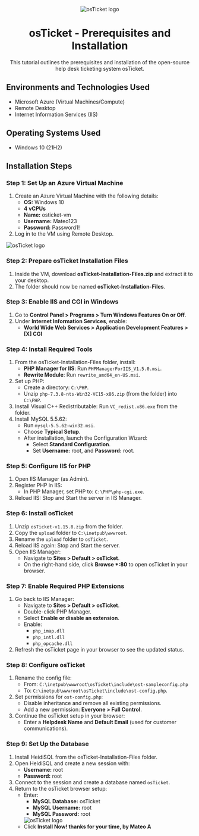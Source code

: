 
<p align="center">
  <img src="https://i.imgur.com/Clzj7Xs.png" alt="osTicket logo"/>
</p>

<h1 align="center">osTicket - Prerequisites and Installation</h1>
<p align="center">This tutorial outlines the prerequisites and installation of the open-source help desk ticketing system osTicket.</p>

<h2>Environments and Technologies Used</h2>
<ul>
  <li>Microsoft Azure (Virtual Machines/Compute)</li>
  <li>Remote Desktop</li>
  <li>Internet Information Services (IIS)</li>
</ul>

<h2>Operating Systems Used</h2>
<ul>
  <li>Windows 10 (21H2)</li>
</ul>

<h2>Installation Steps</h2>

<h3>Step 1: Set Up an Azure Virtual Machine</h3>
<ol>
  <li>Create an Azure Virtual Machine with the following details:
    <ul>
      <li><strong>OS:</strong> Windows 10</li>
      <li><strong>4 vCPUs</strong></li>
      <li><strong>Name:</strong> osticket-vm</li>
      <li><strong>Username:</strong> Mateo123</li>
      <li><strong>Password:</strong> Password1!</li>
    </ul>
  </li>
  <li>Log in to the VM using Remote Desktop.</li>
</ol>

  <img src="https://i.imgur.com/o8pfoGa.png" alt="osTicket logo"/>
<h3>Step 2: Prepare osTicket Installation Files</h3>
<ol>
  <li>Inside the VM, download <strong>osTicket-Installation-Files.zip</strong> and extract it to your desktop.</li>
  <li>The folder should now be named <strong>osTicket-Installation-Files</strong>.</li>
</ol>

<h3>Step 3: Enable IIS and CGI in Windows</h3>
<ol>
  <li>Go to <strong>Control Panel > Programs > Turn Windows Features On or Off</strong>.</li>
  <li>Under <strong>Internet Information Services</strong>, enable:
    <ul>
      <li><strong>World Wide Web Services > Application Development Features > [X] CGI</strong></li>
    </ul>
  </li>
</ol>

<h3>Step 4: Install Required Tools</h3>
<ol>
  <li>From the osTicket-Installation-Files folder, install:
    <ul>
      <li><strong>PHP Manager for IIS</strong>: Run <code>PHPManagerForIIS_V1.5.0.msi</code>.</li>
      <li><strong>Rewrite Module</strong>: Run <code>rewrite_amd64_en-US.msi</code>.</li>
    </ul>
  </li>
  <li>Set up PHP:
    <ul>
      <li>Create a directory: <code>C:\PHP</code>.</li>
      <li>Unzip <code>php-7.3.8-nts-Win32-VC15-x86.zip</code> (from the folder) into <code>C:\PHP</code>.</li>
    </ul>
  </li>
  <li>Install Visual C++ Redistributable: Run <code>VC_redist.x86.exe</code> from the folder.</li>
  <li>Install MySQL 5.5.62:
    <ul>
      <li>Run <code>mysql-5.5.62-win32.msi</code>.</li>
      <li>Choose <strong>Typical Setup</strong>.</li>
      <li>After installation, launch the Configuration Wizard:
        <ul>
          <li>Select <strong>Standard Configuration</strong>.</li>
          <li>Set <strong>Username:</strong> root, and <strong>Password:</strong> root.</li>
        </ul>
      </li>
    </ul>
  </li>
</ol>

<h3>Step 5: Configure IIS for PHP</h3>
<ol>
  <li>Open IIS Manager (as Admin).</li>
  <li>Register PHP in IIS:
    <ul>
      <li>In PHP Manager, set PHP to: <code>C:\PHP\php-cgi.exe</code>.</li>
    </ul>
  </li>
  <li>Reload IIS: Stop and Start the server in IIS Manager.</li>
</ol>

<h3>Step 6: Install osTicket</h3>
<ol>
  <li>Unzip <code>osTicket-v1.15.8.zip</code> from the folder.</li>
  <li>Copy the <code>upload</code> folder to <code>C:\inetpub\wwwroot</code>.</li>
  <li>Rename the <code>upload</code> folder to <code>osTicket</code>.</li>
  <li>Reload IIS again: Stop and Start the server.</li>
  <li>Open IIS Manager:
    <ul>
      <li>Navigate to <strong>Sites > Default > osTicket</strong>.</li>
      <li>On the right-hand side, click <strong>Browse *:80</strong> to open osTicket in your browser.</li>
    </ul>
  </li>
</ol>

<h3>Step 7: Enable Required PHP Extensions</h3>
<ol>
  <li>Go back to IIS Manager:
    <ul>
      <li>Navigate to <strong>Sites > Default > osTicket</strong>.</li>
      <li>Double-click PHP Manager.</li>
      <li>Select <strong>Enable or disable an extension</strong>.</li>
      <li>Enable:
        <ul>
          <li><code>php_imap.dll</code></li>
          <li><code>php_intl.dll</code></li>
          <li><code>php_opcache.dll</code></li>
        </ul>
      </li>
    </ul>
  </li>
  <li>Refresh the osTicket page in your browser to see the updated status.</li>
</ol>

<h3>Step 8: Configure osTicket</h3>
<ol>
  <li>Rename the config file:
    <ul>
      <li>From: <code>C:\inetpub\wwwroot\osTicket\include\ost-sampleconfig.php</code></li>
      <li>To: <code>C:\inetpub\wwwroot\osTicket\include\ost-config.php</code>.</li>
    </ul>
  </li>
  <li>Set permissions for <code>ost-config.php</code>:
    <ul>
      <li>Disable inheritance and remove all existing permissions.</li>
      <li>Add a new permission: <strong>Everyone > Full Control</strong>.</li>
    </ul>
  </li>
  <li>Continue the osTicket setup in your browser:
    <ul>
      <li>Enter a <strong>Helpdesk Name</strong> and <strong>Default Email</strong> (used for customer communications).</li>
    </ul>
  </li>
</ol>

<h3>Step 9: Set Up the Database</h3>
<ol>
  <li>Install HeidiSQL from the osTicket-Installation-Files folder.</li>
  <li>Open HeidiSQL and create a new session with:
    <ul>
      <li><strong>Username:</strong> root</li>
      <li><strong>Password:</strong> root</li>
    </ul>
  </li>
  <li>Connect to the session and create a database named <code>osTicket</code>.</li>
  <li>Return to the osTicket browser setup:
    <ul>
      <li>Enter:
        <ul>
          <li><strong>MySQL Database:</strong> osTicket</li>
          <li><strong>MySQL Username:</strong> root</li>
          <li><strong>MySQL Password:</strong> root</li>
        </ul>
      </li>
  <img src="https://i.imgur.com/XYfjIiS.png" alt="osTicket logo"/>
      <li>Click <strong>Install Now! thanks for your time, by Mateo A</strong></li>
    </ul>
  </li>
</ol>

